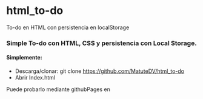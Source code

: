 # html_to-do
To-do en HTML con persistencia en localStorage

### Simple To-do con HTML, CSS y persistencia con Local Storage. 

#### Simplemente:
- Descarga/clonar: git clone https://github.com/MatuteDV/html_to-do
- Abrir Index.html

Puede probarlo mediante githubPages en 